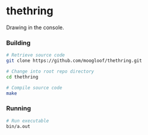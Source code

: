 # thethring

Drawing in the console.

### Building
```sh
# Retrieve source code
git clone https://github.com/moogloof/thethring.git

# Change into root repo directory
cd thethring

# Compile source code
make
```

### Running
```sh
# Run executable
bin/a.out
```
